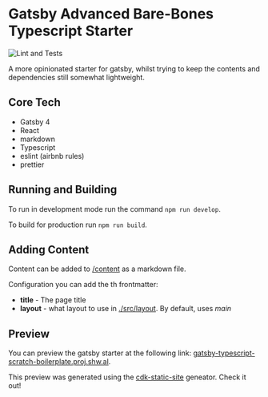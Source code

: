 # Gatsby Advanced Bare-Bones Typescript Starter

![Lint and Tests](https://github.com/drinkataco/gatsby-typescript-scratch-boilerplate/actions/workflows/main.yml/badge.svg)

A more opinionated starter for gatsby, whilst trying to keep the contents and dependencies still somewhat lightweight.

## Core Tech

- Gatsby 4
- React
- markdown
- Typescript
- eslint (airbnb rules)
- prettier

## Running and Building

To run in development mode run the command `npm run develop`.

To build for production run `npm run build`.

## Adding Content

Content can be added to [/content](./content) as a markdown file.

Configuration you can add the th frontmatter:

- **title** - The page title
- **layout** - what layout to use in [./src/layout](./src/layout). By default, uses *main*

## Preview

You can preview the gatsby starter at the following link: [gatsby-typescript-scratch-boilerplate.proj.shw.al](https://gatsby-typescript-scratch-boilerplate.proj.shw.al/).

This preview was generated using the [cdk-static-site](https://github.com/drinkataco/cdk-static-site) geneator. Check it out!
